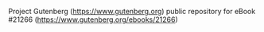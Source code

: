 Project Gutenberg (https://www.gutenberg.org) public repository for eBook #21266 (https://www.gutenberg.org/ebooks/21266)
